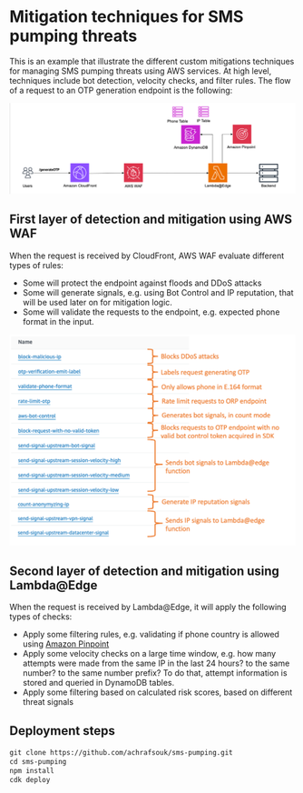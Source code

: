 # Mitigation techniques for SMS pumping threats

This is an example that illustrate the different custom mitigations techniques for managing SMS pumping threats using AWS services. At high level, techniques include bot detection, velocity checks, and filter rules. The flow of a request to an OTP generation endpoint is the following:

<img src="detection-architecture.png" width="900">

## First layer of detection and mitigation using AWS WAF

When the request is received by CloudFront, AWS WAF evaluate different types of rules:
* Some will protect the endpoint against floods and DDoS attacks
* Some will generate signals, e.g. using Bot Control and IP reputation, that will be used later on for mitigation logic.
* Some will validate the requests to the endpoint, e.g. expected phone format in the input.

<img src="waf-rules.png" width="700">

## Second layer of detection and mitigation using Lambda@Edge

When the request is received by Lambda@Edge, it will apply the following types of checks:
* Apply some filtering rules, e.g. validating if phone country is allowed using [Amazon Pinpoint](https://docs.aws.amazon.com/pinpoint/latest/developerguide/validate-phone-numbers.html)
* Apply some velocity checks on a large time window, e.g. how many attempts were made from the same IP in the last 24 hours? to the same number? to the same number prefix? To do that, attempt information is stored and queried in DynamoDB tables.
* Apply some filtering based on calculated risk scores, based on different threat signals

## Deployment steps
  
```
git clone https://github.com/achrafsouk/sms-pumping.git
cd sms-pumping
npm install
cdk deploy
```
